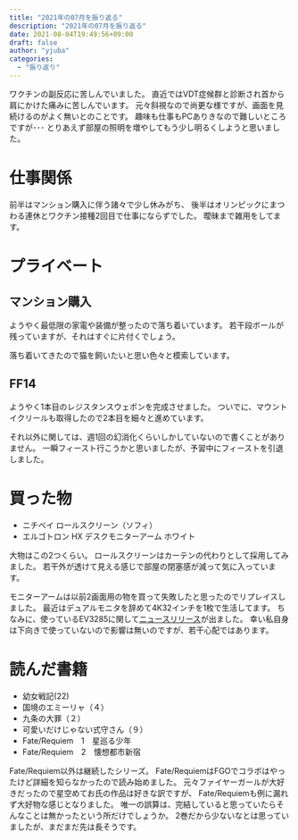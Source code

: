 ```yaml
---
title: "2021年の07月を振り返る"
description: "2021年の07月を振り返る"
date: 2021-08-04T19:49:56+09:00
draft: false
author: "yjuba"
categories:
  - "振り返り"
---
```


ワクチンの副反応に苦しんでいました。
直近ではVDT症候群と診断され首から肩にかけた痛みに苦しんでいます。
元々斜視なので尚更な様ですが、画面を見続けるのがよく無いとのことです。
趣味も仕事もPCありきなので難しいところですが･･･
とりあえず部屋の照明を増やしてもう少し明るくしようと思いました。

# 仕事関係
前半はマンション購入に伴う諸々で少し休みがち、
後半はオリンピックにまつわる連休とワクチン接種2回目で仕事にならずでした。
曖昧まで雑用をしてます。

# プライベート

## マンション購入
ようやく最低限の家電や装備が整ったので落ち着いています。
若干段ボールが残っていますが、それはすぐに片付くでしょう。

落ち着いてきたので猫を飼いたいと思い色々と模索しています。

## FF14
ようやく1本目のレジスタンスウェポンを完成させました。
ついでに、マウントイクリールも取得したので2本目を細々と進めています。

それ以外に関しては、週1回の幻消化くらいしかしていないので書くことがありません。
一瞬フィースト行こうかと思いましたが、予習中にフィーストを引退しました。

# 買った物
- ニチベイ ロールスクリーン（ソフィ）
- エルゴトロン HX デスクモニターアーム ホワイト

大物はこの2つくらい。
ロールスクリーンはカーテンの代わりとして採用してみました。
若干外が透けて見える感じで部屋の閉塞感が減って気に入っています。

モニターアームは以前2画面用の物を買って失敗したと思ったのでリプレイスしました。
最近はデュアルモニタを辞めて4K32インチを1枚で生活してます。
ちなみに、使っているEV3285に関して[ニュースリリース](https://www.eizo.co.jp/company/news/2021/NR21-GA002.pdf)が出ました。
幸い私自身は下向きで使っていないので影響は無いのですが、若干心配ではあります。

# 読んだ書籍
- 幼女戦記(22)
- 国境のエミーリャ（４）
- 九条の大罪（２）
- 可愛いだけじゃない式守さん（９）
- Fate/Requiem　1　星巡る少年
- Fate/Requiem　2　懐想都市新宿

Fate/Requiem以外は継続したシリーズ。
Fate/RequiemはFGOでコラボはやったけど詳細を知らなかったので読み始めました。
元々ファイヤーガールが大好きだったので星空めてお氏の作品は好きな訳ですが、
Fate/Requiemも例に漏れず大好物な感じとなりました。
唯一の誤算は、完結していると思っていたらそんなことは無かったという所だけでしょうか。
2巻だから少ないなとは思っていましたが、まだまだ先は長そうです。
